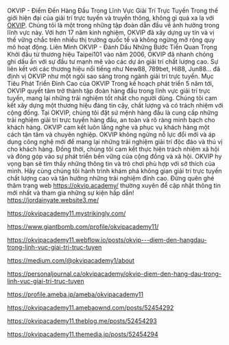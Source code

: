 OKVIP - Điểm Đến Hàng Đầu Trong Lĩnh Vực Giải Trí Trực Tuyến
Trong thế giới hiện đại của giải trí trực tuyến và truyền thông, không gì quá xa lạ với [OKVIP](https://okvip.academy/). Chúng tôi là một trong những tập đoàn dẫn đầu về ảnh hưởng trong lĩnh vực này. Với hơn 17 năm kinh nghiệm, OKVIP đã xây dựng uy tín và vị thế vững chắc trên nhiều thị trường quốc tế và không ngừng mở rộng quy mô hoạt động.
Liên Minh OKVIP - Đánh Dấu Những Bước Tiến Quan Trọng
Khởi đầu từ thương hiệu Taipei101 vào năm 2006, OKVIP đã nhanh chóng ghi dấu ấn với sự đầu tư mạnh mẽ vào các dự án giải trí chất lượng cao. Sự liên kết với các thương hiệu nổi tiếng như New88, 789bet, Hi88, Jun88… đã định vị OKVIP như một ngôi sao sáng trong ngành giải trí trực tuyến.
Mục Tiêu Phát Triển Đỉnh Cao của OKVIP
Trong kế hoạch phát triển 5 năm tới, OKVIP quyết tâm trở thành tập đoàn hàng đầu trong lĩnh vực giải trí trực tuyến, mang lại những trải nghiệm tốt nhất cho người dùng. Chúng tôi cam kết xây dựng một thương hiệu đáng tin cậy, chất lượng và có trách nhiệm với cộng đồng.
Tại OKVIP, chúng tôi đặt sứ mệnh hàng đầu là cung cấp những trải nghiệm giải trí trực tuyến hàng đầu, an toàn và rõ ràng minh bạch cho khách hàng. OKVIP cam kết luôn lắng nghe và phục vụ khách hàng một cách tận tâm và chuyên nghiệp.
OKVIP không ngừng nỗ lực đổi mới và áp dụng công nghệ mới để mang lại những trải nghiệm giải trí độc đáo và thú vị cho khách hàng. Đồng thời, chúng tôi cam kết thực hiện trách nhiệm xã hội và đóng góp vào sự phát triển bền vững của cộng đồng và xã hội.
OKVIP hy vọng bạn sẽ tìm thấy những thông tin và trò chơi phù hợp với sở thích của mình. Hãy cùng chúng tôi hành trình khám phá không gian giải trí trực tuyến chất lượng cao và tận hưởng những trải nghiệm đỉnh cao. Đừng quên ghé thăm trang web https://okvip.academy/ thường xuyên để cập nhật thông tin mới nhất và tham gia những sự kiện hấp dẫn!
https://jordainyate.website3.me/

https://okvipacademy11.mystrikingly.com/

https://www.giantbomb.com/profile/okvipacademy11/

https://okvipacademy11.webflow.io/posts/okvip---diem-den-hangdau-trong-linh-vuc-giai-tri-truc-tuyen

https://medium.com/@okvipacademy1/about

https://personaljournal.ca/okvipacademy/okvip-diem-den-hang-dau-trong-linh-vuc-giai-tri-truc-tuyen

https://profile.ameba.jp/ameba/okvipacademy11

https://okvipacademy11.amebaownd.com/posts/52454292

https://okvipacademy11.theblog.me/posts/52454293

https://okvipacademy11.themedia.jp/posts/52454294


